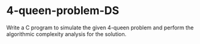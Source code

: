 # 4-queen-problem-DS
Write a C program to simulate the given 4-queen problem and perform the algorithmic complexity analysis for the solution.
